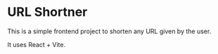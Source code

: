 # URL Shortner

This is a simple frontend project to shorten any URL given by the user.

It uses React + Vite.
